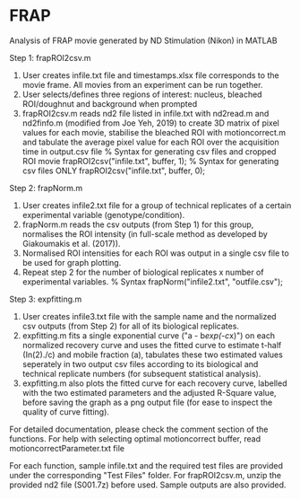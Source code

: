# FRAP
Analysis of FRAP movie generated by ND Stimulation (Nikon) in MATLAB

Step 1: frapROI2csv.m
1. User creates infile.txt file and timestamps.xlsx file corresponds to the movie frame. All movies from an experiment can be run together.
2. User selects/defines three regions of interest: nucleus, bleached ROI/doughnut and background when prompted
3. frapROI2csv.m reads nd2 file listed in infile.txt with nd2read.m and nd2finfo.m (modified from Joe Yeh, 2019) to create 3D matrix of pixel values for each movie, stabilise the bleached ROI with motioncorrect.m and tabulate the average pixel value for each ROI over the acquisition time in output.csv file
% Syntax for generating csv files and cropped ROI movie
frapROI2csv("infile.txt", buffer, 1);
% Syntax for generating csv files ONLY
frapROI2csv("infile.txt", buffer, 0);

Step 2: frapNorm.m
1. User creates infile2.txt file for a group of technical replicates of a certain experimental variable (genotype/condition).
2. frapNorm.m reads the csv outputs (from Step 1) for this group, normalises the ROI intensity (in full-scale method as developed by Giakoumakis et al. (2017)).
3. Normalised ROI intensities for each ROI was output in a single csv file to be used for graph plotting.
4. Repeat step 2 for the number of biological replicates x number of experimental variables.
% Syntax
frapNorm("infile2.txt", "outfile.csv");

Step 3: expfitting.m
1. User creates infile3.txt file with the sample name and the normalized csv outputs (from Step 2) for all of its biological replicates.
2. expfitting.m fits a single exponential curve ("a - b*exp(-c*x)") on each normalized recovery curve and uses the fitted curve to estimate t-half (In(2)./c) and mobile fraction (a), tabulates these two estimated values seperately in two output csv files according to its biological and technical replicate numbers (for subsequent statistical analysis).
3. expfitting.m also plots the fitted curve for each recovery curve, labelled with the two estimated parameters and the adjusted R-Square value, before saving the graph as a png output file (for ease to inspect the quality of curve fitting).

For detailed documentation, please check the comment section of the functions.
For help with selecting optimal motioncorrect buffer, read motioncorrectParameter.txt file

For each function, sample infile.txt and the required test files are provided under the corresponding "Test Files" folder. For frapROI2csv.m, unzip the provided nd2 file (S001.7z) before used.
Sample outputs are also provided.
